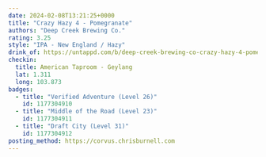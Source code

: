 ```yaml
---
date: 2024-02-08T13:21:25+0000
title: "Crazy Hazy 4 - Pomegranate"
authors: "Deep Creek Brewing Co."
rating: 3.25
style: "IPA - New England / Hazy"
drink_of: https://untappd.com/b/deep-creek-brewing-co-crazy-hazy-4-pomegranate/
checkin:
  title: American Taproom - Geylang
  lat: 1.311
  long: 103.873
badges:
  - title: "Verified Adventure (Level 26)"
    id: 1177304910
  - title: "Middle of the Road (Level 23)"
    id: 1177304911
  - title: "Draft City (Level 31)"
    id: 1177304912
posting_method: https://corvus.chrisburnell.com
---
```

